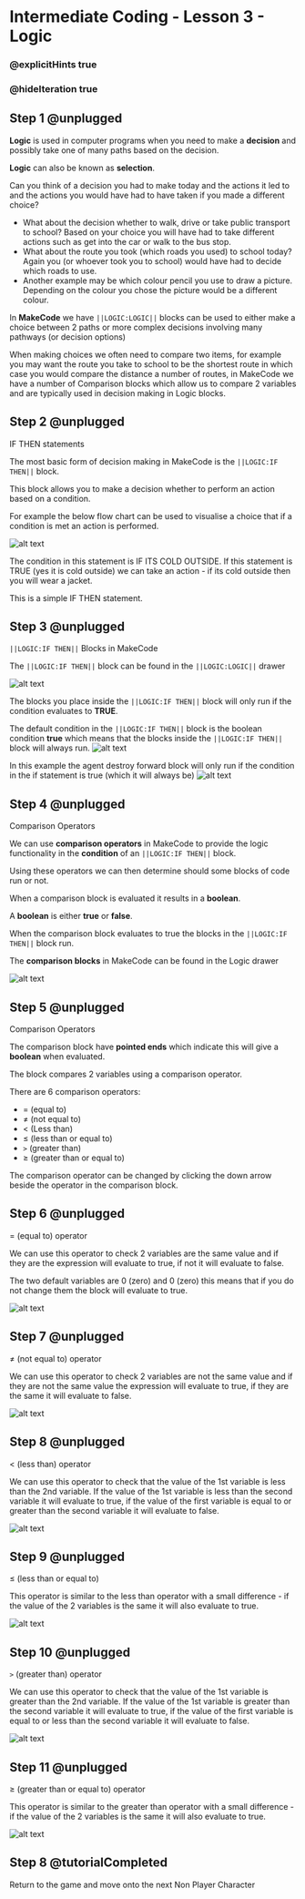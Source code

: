 # Intermediate Coding - Lesson 3 - Logic
### @explicitHints true
### @hideIteration true

## Step 1 @unplugged
**Logic** is used in computer programs when you need to make a **decision** and possibly take one of many paths based on the decision.

**Logic** can also be known as **selection**. 

Can you think of a decision you had to make today and the actions it led to and the actions you would have had to have taken if you made a different choice?
- What about the decision whether to walk, drive or take public transport to school? Based on your choice you will have had to take different actions such as get into the car or walk to the bus stop. 
- What about the route you took (which roads you used) to school today? Again you (or whoever took you to school) would have had to decide which roads to use.
- Another example may be which colour pencil you use to draw a picture. Depending on the colour you chose the picture would be a different colour. 

In **MakeCode** we have ``||LOGIC:LOGIC||`` blocks can be used to either make a choice between 2 paths or more complex decisions involving many pathways (or decision options)

When making choices we often need to compare two items, for example you may want the route you take to school to be the shortest route in which case you would compare the distance a number of routes, in MakeCode we have a number of Comparison blocks which allow us to compare 2 variables and are typically used in decision making in Logic blocks.

## Step 2 @unplugged
IF THEN statements

The most basic form of decision making in MakeCode is the ``||LOGIC:IF THEN||`` block.

This block allows you to make a decision whether to perform an action based on a condition.

For example the below flow chart can be used to visualise a choice that if a condition is met an action is performed.

![alt text](https://github.com/Prodigy-Learning/CodingInMinecraft-Intermediate/blob/master/Lesson3/3/images/1.png?raw=true "IFTHEN")

The condition in this statement is IF ITS COLD OUTSIDE. If this statement is TRUE (yes it is cold outside) we can take an action - if its cold outside then you will wear a jacket.

This is a simple IF THEN statement.

## Step 3 @unplugged
``||LOGIC:IF THEN||`` Blocks in MakeCode

The ``||LOGIC:IF THEN||`` block can be found in the ``||LOGIC:LOGIC||`` drawer

![alt text](https://github.com/Prodigy-Learning/CodingInMinecraft-Intermediate/blob/master/Lesson3/3/images/2.jpg?raw=true "IF THEN")

The blocks you place inside the ``||LOGIC:IF THEN||`` block will only run if the condition evaluates to **TRUE**.

The default condition in the ``||LOGIC:IF THEN||`` block is the boolean condition **true** which means that the blocks inside the ``||LOGIC:IF THEN||`` block will always run.
![alt text](https://github.com/Prodigy-Learning/CodingInMinecraft-Intermediate/blob/master/Lesson3/3/images/3.png?raw=true "IF THEN")

In this example the agent destroy forward block will only run if the condition in the if statement is true (which it will always be)
![alt text](https://github.com/Prodigy-Learning/CodingInMinecraft-Intermediate/blob/master/Lesson3/3/images/4.png?raw=true "IF THEN")

## Step 4 @unplugged
Comparison Operators

We can use **comparison operators** in MakeCode to provide the logic functionality in the **condition** of an ``||LOGIC:IF THEN||``  block.

Using these operators we can then determine should some blocks of code run or not.

When a comparison block is evaluated it results in a **boolean**.

A **boolean** is either **true** or **false**.

When the comparison block evaluates to true the blocks in the ``||LOGIC:IF THEN||``  block run.

The **comparison blocks** in MakeCode can be found in the Logic drawer

![alt text](https://github.com/Prodigy-Learning/CodingInMinecraft-Intermediate/blob/master/Lesson3/3/images/5.jpg?raw=true "Comparison")

## Step 5 @unplugged
Comparison Operators

The comparison block have **pointed ends** which indicate this will give a **boolean** when evaluated.

The block compares 2 variables using a comparison operator.

There are 6 comparison operators:

- = (equal to)
- ≠ (not equal to)
- < (Less than)
- ≤ (less than or equal to)
- `>` (greater than)
- ≥ (greater than or equal to)

The comparison operator can be changed by clicking the down arrow beside the operator in the comparison block.

## Step 6 @unplugged
= (equal to) operator

We can use this operator to check 2 variables are the same value and if they are the expression will evaluate to true, if not it will evaluate to false.

The two default variables are 0 (zero) and 0 (zero) this means that if you do not change them the block will evaluate to true.

![alt text](https://github.com/Prodigy-Learning/CodingInMinecraft-Intermediate/blob/master/Lesson3/3/images/6.png?raw=true "EqualTo")

## Step 7 @unplugged
≠ (not equal to) operator

We can use this operator to check 2 variables are not the same value and if they are not the same value the expression will evaluate to true, if they are the same it will evaluate to false.

![alt text](https://github.com/Prodigy-Learning/CodingInMinecraft-Intermediate/blob/master/Lesson3/3/images/7.png?raw=true "NotEqualTo")

## Step 8 @unplugged
< (less than) operator

We can use this operator to check that the value of the 1st variable is less than the 2nd variable. If the value of the 1st variable is less than the second variable it will evaluate to true, if the value of the first variable is equal to or  greater than the second variable it will evaluate to false.

![alt text](https://github.com/Prodigy-Learning/CodingInMinecraft-Intermediate/blob/master/Lesson3/3/images/8.png?raw=true "LessThan")

## Step 9 @unplugged
≤ (less than or equal to)

This operator is similar to the less than operator with a small difference - if the value of the 2 variables is the same it will also evaluate to true.

![alt text](https://github.com/Prodigy-Learning/CodingInMinecraft-Intermediate/blob/master/Lesson3/3/images/9.png?raw=true "LessThan")

## Step 10 @unplugged
`>` (greater than) operator

We can use this operator to check that the value of the 1st variable is greater than the 2nd variable. If the value of the 1st variable is greater than the second variable it will evaluate to true, if the value of the first variable is equal  to or less than the second variable it will evaluate to false.

![alt text](https://github.com/Prodigy-Learning/CodingInMinecraft-Intermediate/blob/master/Lesson3/3/images/10.png?raw=true "LessThan")

## Step 11 @unplugged
≥ (greater than or equal to) operator

This operator is similar to the greater than operator with a small difference - if the value of the 2 variables is the same it will also evaluate to true.

![alt text](https://github.com/Prodigy-Learning/CodingInMinecraft-Intermediate/blob/master/Lesson3/3/images/11.png?raw=true "LessThan")

## Step 8 @tutorialCompleted
Return to the game and move onto the next Non Player Character